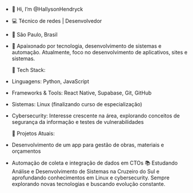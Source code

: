 - 👋 Hi, I’m @HallysonHendryck
- 💻 Técnico de redes | Desenvolvedor 
- 📌 São Paulo, Brasil

- 🚀 Apaixonado por tecnologia, desenvolvimento de sistemas e automação. Atualmente, foco no desenvolvimento de aplicativos, sites e sistemas.

  🔧 Tech Stack:

- Linguagens: Python, JavaScript
- Frameworks & Tools: React Native, Supabase, Git, GitHub
- Sistemas: Linux (finalizando curso de especialização)
- Cybersecurity: Interesse crescente na área, explorando conceitos de segurança da informação e testes de vulnerabilidades

  🎯 Projetos Atuais:

- Desenvolvimento de um app para gestão de obras, materiais e orçamentos
- Automação de coleta e integração de dados em CTOs
📚 Estudando Análise e Desenvolvimento de Sistemas na Cruzeiro do Sul e aprofundando conhecimentos em Linux e cybersecurity. Sempre explorando novas tecnologias e buscando evolução constante.
<!---
HallysonHendryck/HallysonHendryck is a ✨ special ✨ repository because its `README.md` (this file) appears on your GitHub profile.
You can click the Preview link to take a look at your changes.
--->
